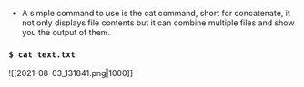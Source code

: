 - A simple command to use is the cat command, short for concatenate, it not only displays file contents but it can combine multiple files and show you the output of them.

### `$ cat text.txt`

![[2021-08-03_131841.png|1000]]
